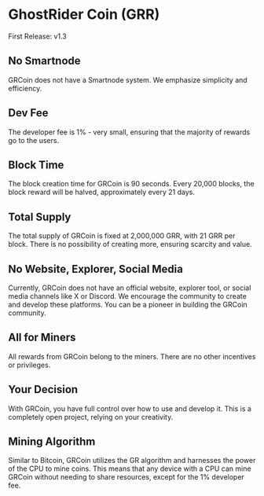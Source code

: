# GhostRider Coin (GRR)

First Release: v1.3

## No Smartnode

GRCoin does not have a Smartnode system. We emphasize simplicity and efficiency.

## Dev Fee

The developer fee is 1% - very small, ensuring that the majority of rewards go to the users.

## Block Time

The block creation time for GRCoin is 90 seconds. Every 20,000 blocks, the block reward will be halved, approximately every 21 days.

## Total Supply

The total supply of GRCoin is fixed at 2,000,000 GRR, with 21 GRR per block. There is no possibility of creating more, ensuring scarcity and value.

## No Website, Explorer, Social Media

Currently, GRCoin does not have an official website, explorer tool, or social media channels like X or Discord. We encourage the community to create and develop these platforms. You can be a pioneer in building the GRCoin community.

## All for Miners

All rewards from GRCoin belong to the miners. There are no other incentives or privileges.

## Your Decision

With GRCoin, you have full control over how to use and develop it. This is a completely open project, relying on your creativity.

## Mining Algorithm

Similar to Bitcoin, GRCoin utilizes the GR algorithm and harnesses the power of the CPU to mine coins. This means that any device with a CPU can mine GRCoin without needing to share resources, except for the 1% developer fee.


